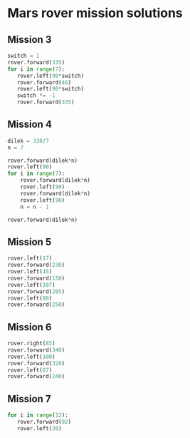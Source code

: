 # Mars rover mission solutions

## Mission 3
```py
switch = 1
rover.forward(335)
for i in range(7):
   rover.left(90*switch)
   rover.forward(48)
   rover.left(90*switch)
   switch *= -1
   rover.forward(335)
```

## Mission 4
```py
dilek = 330/7
n = 7

rover.forward(dilek*n)
rover.left(90)
for i in range(7):
    rover.forward(dilek*n)
    rover.left(90)
    rover.forward(dilek*n)
    rover.left(90)
    n = n - 1

rover.forward(dilek*n)
```

## Mission 5
```py
rover.left(17)
rover.forward(230)
rover.left(45)
rover.forward(150)
rover.left(107)
rover.forward(205)
rover.left(80)
rover.forward(250)
```

## Mission 6
```py
rover.right(85)
rover.forward(340)
rover.left(100)
rover.forward(320)
rover.left(87)
rover.forward(240)
```

## Mission 7
```py
for i in range(12):
   rover.forward(92)
   rover.left(30)
```